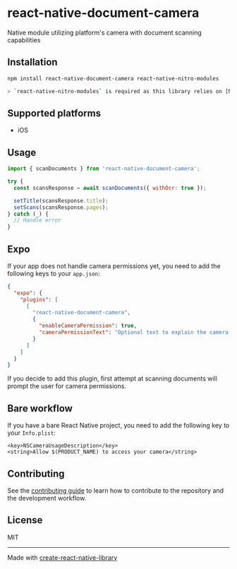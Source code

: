 # react-native-document-camera

Native module utilizing platform's camera with document scanning capabilities

## Installation

```sh
npm install react-native-document-camera react-native-nitro-modules

> `react-native-nitro-modules` is required as this library relies on [Nitro Modules](https://nitro.margelo.com/).
```

## Supported platforms

- iOS

## Usage

```js
import { scanDocuments } from 'react-native-document-camera';

try {
  const scansResponse = await scanDocuments({ withOcr: true });

  setTitle(scansResponse.title);
  setScans(scansResponse.pages);
} catch (_) {
  // Handle error
}
```

## Expo

If your app does not handle camera permissions yet, you need to add the following keys to your `app.json`:

```json
{
  "expo": {
    "plugins": [
      [
        "react-native-document-camera",
        {
          "enableCameraPermission": true,
          "cameraPermissionText": "Optional text to explain the camera permission usage" // Optional, default is "Allow $(PRODUCT_NAME) to access your camera"
        }
      ]
    ]
  }
}
```

If you decide to add this plugin, first attempt at scanning documents will prompt the user for camera permissions.

## Bare workflow

If you have a bare React Native project, you need to add the following key to your `Info.plist`:

```plist
<key>NSCameraUsageDescription</key>
<string>Allow $(PRODUCT_NAME) to access your camera</string>
```

## Contributing

See the [contributing guide](CONTRIBUTING.md) to learn how to contribute to the repository and the development workflow.

## License

MIT

---

Made with [create-react-native-library](https://github.com/callstack/react-native-builder-bob)

```

```
